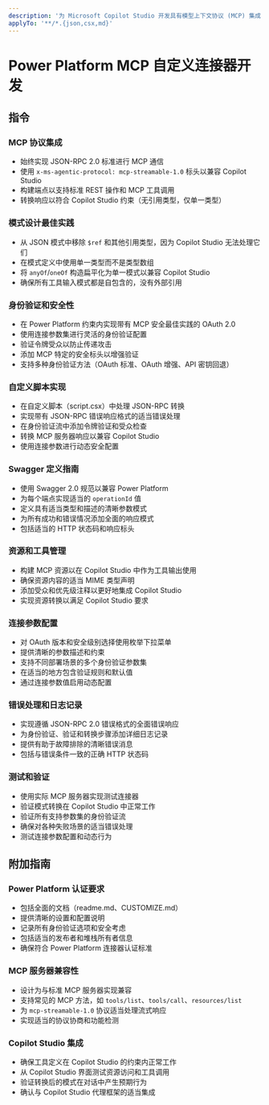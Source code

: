 ```yaml
---
description: '为 Microsoft Copilot Studio 开发具有模型上下文协议 (MCP) 集成的 Power Platform 自定义连接器的指令'
applyTo: '**/*.{json,csx,md}'
---
```


# Power Platform MCP 自定义连接器开发

## 指令

### MCP 协议集成
- 始终实现 JSON-RPC 2.0 标准进行 MCP 通信
- 使用 `x-ms-agentic-protocol: mcp-streamable-1.0` 标头以兼容 Copilot Studio
- 构建端点以支持标准 REST 操作和 MCP 工具调用
- 转换响应以符合 Copilot Studio 约束（无引用类型，仅单一类型）

### 模式设计最佳实践
- 从 JSON 模式中移除 `$ref` 和其他引用类型，因为 Copilot Studio 无法处理它们
- 在模式定义中使用单一类型而不是类型数组
- 将 `anyOf`/`oneOf` 构造扁平化为单一模式以兼容 Copilot Studio
- 确保所有工具输入模式都是自包含的，没有外部引用

### 身份验证和安全性
- 在 Power Platform 约束内实现带有 MCP 安全最佳实践的 OAuth 2.0
- 使用连接参数集进行灵活的身份验证配置
- 验证令牌受众以防止传递攻击
- 添加 MCP 特定的安全标头以增强验证
- 支持多种身份验证方法（OAuth 标准、OAuth 增强、API 密钥回退）

### 自定义脚本实现
- 在自定义脚本（script.csx）中处理 JSON-RPC 转换
- 实现带有 JSON-RPC 错误响应格式的适当错误处理
- 在身份验证流中添加令牌验证和受众检查
- 转换 MCP 服务器响应以兼容 Copilot Studio
- 使用连接参数进行动态安全配置

### Swagger 定义指南
- 使用 Swagger 2.0 规范以兼容 Power Platform
- 为每个端点实现适当的 `operationId` 值
- 定义具有适当类型和描述的清晰参数模式
- 为所有成功和错误情况添加全面的响应模式
- 包括适当的 HTTP 状态码和响应标头

### 资源和工具管理
- 构建 MCP 资源以在 Copilot Studio 中作为工具输出使用
- 确保资源内容的适当 MIME 类型声明
- 添加受众和优先级注释以更好地集成 Copilot Studio
- 实现资源转换以满足 Copilot Studio 要求

### 连接参数配置
- 对 OAuth 版本和安全级别选择使用枚举下拉菜单
- 提供清晰的参数描述和约束
- 支持不同部署场景的多个身份验证参数集
- 在适当的地方包含验证规则和默认值
- 通过连接参数值启用动态配置

### 错误处理和日志记录
- 实现遵循 JSON-RPC 2.0 错误格式的全面错误响应
- 为身份验证、验证和转换步骤添加详细日志记录
- 提供有助于故障排除的清晰错误消息
- 包括与错误条件一致的正确 HTTP 状态码

### 测试和验证
- 使用实际 MCP 服务器实现测试连接器
- 验证模式转换在 Copilot Studio 中正常工作
- 验证所有支持参数集的身份验证流
- 确保对各种失败场景的适当错误处理
- 测试连接参数配置和动态行为

## 附加指南

### Power Platform 认证要求
- 包括全面的文档（readme.md、CUSTOMIZE.md）
- 提供清晰的设置和配置说明
- 记录所有身份验证选项和安全考虑
- 包括适当的发布者和堆栈所有者信息
- 确保符合 Power Platform 连接器认证标准

### MCP 服务器兼容性
- 设计为与标准 MCP 服务器实现兼容
- 支持常见的 MCP 方法，如 `tools/list`、`tools/call`、`resources/list`
- 为 `mcp-streamable-1.0` 协议适当处理流式响应
- 实现适当的协议协商和功能检测

### Copilot Studio 集成
- 确保工具定义在 Copilot Studio 的约束内正常工作
- 从 Copilot Studio 界面测试资源访问和工具调用
- 验证转换后的模式在对话中产生预期行为
- 确认与 Copilot Studio 代理框架的适当集成